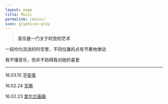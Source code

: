 ```yaml
---
layout: page
title: Music 
permalink: /music/
icon: glyphicon-play
---
```



> **音乐是一门关于时空的艺术**


一段均匀流淌的时空里，不同位置的点有节奏地律动


我不懂音乐，但并不妨碍我对她的喜爱

---

16.03.10 [平安夜](http://kg.qq.com/share.html?s=w135fXt3wXuk)

16.02.24 [天赐](http://kg.qq.com/share.html?s=1gyl3WWrgfUs)

16.02.23 [爱尔兰画眉](http://kg.qq.com/share.html?s=FgSTtxtDkXkl)

